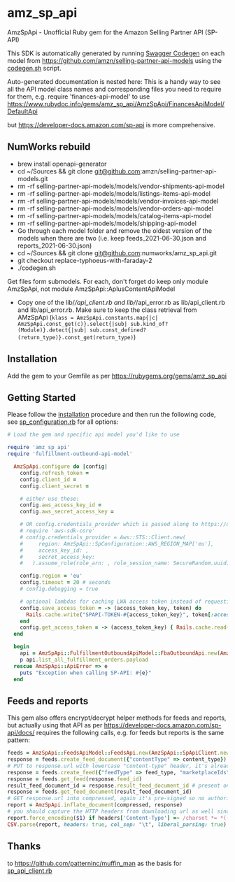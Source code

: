 # amz_sp_api

AmzSpApi - Unofficial Ruby gem for the Amazon Selling Partner API (SP-API)

This SDK is automatically generated by running [Swagger Codegen](https://github.com/swagger-api/swagger-codegen) on each model from https://github.com/amzn/selling-partner-api-models using the [codegen.sh](codegen.sh) script.  

Auto-generated documentation is nested here:  This is a handy way to see all the API model class names and corresponding files you need to require for them, e.g. require 'finances-api-model' to use https://www.rubydoc.info/gems/amz_sp_api/AmzSpApi/FinancesApiModel/DefaultApi

but https://developer-docs.amazon.com/sp-api is more comprehensive. 

## NumWorks rebuild
- brew install openapi-generator
- cd ~/Sources && git clone git@github.com:amzn/selling-partner-api-models.git
- rm -rf selling-partner-api-models/models/vendor-shipments-api-model
- rm -rf selling-partner-api-models/models/listings-items-api-model
- rm -rf selling-partner-api-models/models/vendor-invoices-api-model
- rm -rf selling-partner-api-models/models/vendor-orders-api-model
- rm -rf selling-partner-api-models/models/catalog-items-api-model
- rm -rf selling-partner-api-models/models/shipping-api-model
- Go through each model folder and remove the oldest version of the models when there are two (i.e. keep feeds_2021-06-30.json and reports_2021-06-30.json)
- cd ~/Sources && git clone git@github.com:numworks/amz_sp_api.git
- git checkout replace-typhoeus-with-faraday-2
- ./codegen.sh

Get files form submodels.
For each, don't forget do keep only module AmzSpApi, not module AmzSpApi::AplusContentApiModel

- Copy one of the lib/*/api_client.rb and lib/*/api_error.rb as lib/api_client.rb and lib/api_error.rb. Make sure to keep the class retrieval from AMzSpApi (`klass = AmzSpApi.constants.map{|c| AmzSpApi.const_get(c)}.select{|sub| sub.kind_of?(Module)}.detect{|sub| sub.const_defined?(return_type)}.const_get(return_type)`)

## Installation

Add the gem to your Gemfile as per https://rubygems.org/gems/amz_sp_api

## Getting Started

Please follow the [installation](#installation) procedure and then run the following code, see [sp_configuration.rb](lib/sp_configuration.rb) for all options:
```ruby
# Load the gem and specific api model you'd like to use

require 'amz_sp_api'
require 'fulfillment-outbound-api-model'

  AmzSpApi.configure do |config|
    config.refresh_token = 
    config.client_id = 
    config.client_secret = 

    # either use these:
    config.aws_access_key_id = 
    config.aws_secret_access_key = 

    # OR config.credentials_provider which is passed along to https://docs.aws.amazon.com/sdk-for-ruby/v3/api/Aws/Sigv4/Signer.html, e.g.
    # require 'aws-sdk-core'
    # config.credentials_provider = Aws::STS::Client.new(
    #     region: AmzSpApi::SpConfiguration::AWS_REGION_MAP['eu'],
    #     access_key_id: ,
    #     secret_access_key: 
    #   ).assume_role(role_arn: , role_session_name: SecureRandom.uuid)

    config.region = 'eu'
    config.timeout = 20 # seconds
    # config.debugging = true

    # optional lambdas for caching LWA access token instead of requesting it each time, e.g.:
    config.save_access_token = -> (access_token_key, token) do
      Rails.cache.write("SPAPI-TOKEN-#{access_token_key}", token[:access_token], expires_in: token[:expires_in] - 60)
    end
    config.get_access_token = -> (access_token_key) { Rails.cache.read("SPAPI-TOKEN-#{access_token_key}") }
  end

  begin
    api = AmzSpApi::FulfillmentOutboundApiModel::FbaOutboundApi.new(AmzSpApi::SpApiClient.new)
    p api.list_all_fulfillment_orders.payload
  rescue AmzSpApi::ApiError => e
    puts "Exception when calling SP-API: #{e}"
  end
```

## Feeds and reports

This gem also offers encrypt/decrypt helper methods for feeds and reports, but actually using that API as per https://developer-docs.amazon.com/sp-api/docs/ requires the following calls, e.g. for feeds but reports is the same pattern:

```ruby
feeds = AmzSpApi::FeedsApiModel::FeedsApi.new(AmzSpApi::SpApiClient.new)
response = feeds.create_feed_document({"contentType" => content_type})
# PUT to response.url with lowercase "content-type" header, it's already pre-signed
response = feeds.create_feed({"feedType" => feed_type, "marketplaceIds" => marketplace_ids, "inputFeedDocumentId" => response.feed_document_id})
response = feeds.get_feed(response.feed_id)
result_feed_document_id = response.result_feed_document_id # present once it is successful
response = feeds.get_feed_document(result_feed_document_id)
# GET response.url into compressed, again it's pre-signed so no authorization needed
report = AmzSpApi.inflate_document(compressed, response)
# you should capture the HTTP headers from downloading url as well since it's often Cp1252
report.force_encoding($1) if headers['Content-Type'] =~ /charset *= *([^;]+)/
CSV.parse(report, headers: true, col_sep: "\t", liberal_parsing: true) # if it's a CSV report type
```

## Thanks

to https://github.com/patterninc/muffin_man as the basis for [sp_api_client.rb](lib/sp_api_client.rb)
